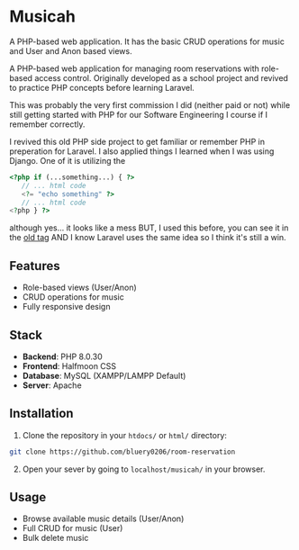 # Musicah

A PHP-based web application. It has the basic CRUD operations for music and User and Anon based views.

A PHP-based web application for managing room reservations with role-based access control. Originally developed as a school project and revived to practice PHP concepts before learning Laravel.

This was probably the very first commission I did (neither paid or not) while still getting started with PHP for our Software Engineering I course if I remember correctly.

I revived this old PHP side project to get familiar or remember PHP in preperation for Laravel. I also applied things I learned when I was using Django. One of it is utilizing the

``` php
<?php if (...something...) { ?>
   // ... html code
   <?= "echo something" ?>
   // ... html code
<?php } ?>
``` 

although yes... it looks like a mess BUT, I used this before, you can see it in the [old tag](https://github.com/bluery0206/musicah/tree/3c94f12b103fba21ccac2575ed8c12624f8d5e91) AND I know Laravel uses the same idea so I think it's still a win.

## Features
- Role-based views (User/Anon)
- CRUD operations for music
- Fully responsive design

## Stack
- **Backend**: PHP 8.0.30
- **Frontend**: Halfmoon CSS
- **Database**: MySQL (XAMPP/LAMPP Default)
- **Server**: Apache

## Installation

1. Clone the repository in your `htdocs/` or `html/` directory:
``` bash
git clone https://github.com/bluery0206/room-reservation
```

2. Open your sever by going to `localhost/musicah/` in your browser.

## Usage
- Browse available music details (User/Anon)
- Full CRUD for music (User)
- Bulk delete music
